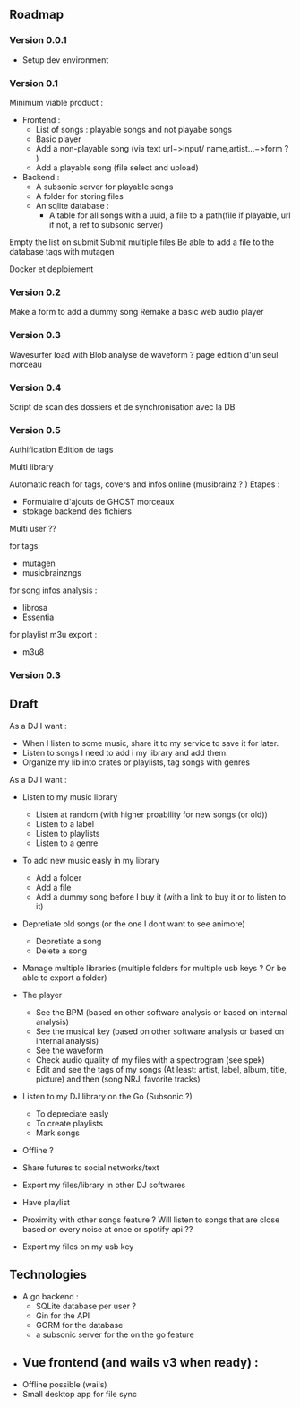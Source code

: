 
## Roadmap

### Version 0.0.1

- Setup dev environment

### Version 0.1

Minimum viable product :

- Frontend :
    - List of songs : playable songs and not playabe songs
    - Basic player
    - Add a non-playable song (via text url−>input/ name,artist...−>form ? )
    - Add a playable song (file select and upload)
- Backend :
    - A subsonic server for playable songs
    - A folder for storing files
    - An sqlite database :
        - A table for all songs with a uuid, a file to a path(file if playable, url if not, a ref to subsonic server)


Empty the list on submit
Submit multiple files
Be able to add a file to the database
tags with mutagen

Docker et deploiement

### Version 0.2
Make a form to add a dummy song
Remake a basic web audio player 

### Version 0.3

Wavesurfer load with Blob
analyse de waveform ? 
page édition d'un seul morceau

### Version 0.4
Script de scan des dossiers et de synchronisation avec la DB 

### Version 0.5
Authification
Edition de tags

Multi library

Automatic reach for tags, covers and infos online (musibrainz ? )
Etapes : 
- Formulaire d'ajouts de GHOST morceaux
- stokage backend des fichiers


Multi user ??

for tags:
- mutagen 
- musicbrainzngs

for song infos analysis : 
- librosa 
- Essentia

for playlist m3u export : 
- m3u8




### Version 0.3

## Draft
As a DJ I want :
- When I listen to some music, share it to my service to save it for later.
- Listen to songs I need to add i my library and add them.
- Organize my lib into crates or playlists, tag songs with genres

As a DJ I want :

- Listen to my music library
    - Listen at random (with higher proability for new songs (or old))
    - Listen to a label
    - Listen to playlists
    - Listen to a genre
- To add new music easly in my library
    - Add a folder
    - Add a file
    - Add a dummy song before I buy it (with a link to buy it or to listen to it)
- Depretiate old songs (or the one I dont want to see animore)
    - Depretiate a song
    - Delete a song
- Manage multiple libraries (multiple folders for multiple usb keys ? Or be able to export a folder)
- The player
    - See the BPM (based on other software analysis or based on internal analysis)
    - See the musical key (based on other software analysis or based on internal analysis)
    - See the waveform
    - Check audio quality of my files with a spectrogram (see spek)
    - Edit and see the tags of my songs (At least: artist, label, album, title, picture) and then (song NRJ, favorite
      tracks)
- Listen to my DJ library on the Go (Subsonic ?)
    - To depreciate easly
    - To create playlists
    - Mark songs
- Offline ?

- Share futures to social networks/text
- Export my files/library in other DJ softwares
- Have playlist
- Proximity with other songs feature ? Will listen to songs that are close based on every noise at once or spotify
  api ??
- Export my files on my usb key

## Technologies

- A go backend :
    - SQLite database per user ?
    - Gin for the API
    - GORM for the database
    - a subsonic server for the on the go feature
- Vue frontend (and wails v3 when ready) :
  - 
- Offline possible (wails)
- Small desktop app for file sync



